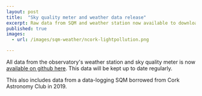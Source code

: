 ```yaml
---
layout: post
title:  "Sky quality meter and weather data release"
excerpt: Raw data from SQM and weather station now available to download
published: true
images:
  - url: /images/sqm-weather/ncork-lightpollution.png

---
```

All data from the observatory's weather station and sky quality meter is now [available on github here](https://github.com/dokeeffe/bh-observatory-data/tree/master/datasets). This data will be kept up to date regularly.

This also includes data from a data-logging SQM borrowed from Cork Astronomy Club in 2019.
